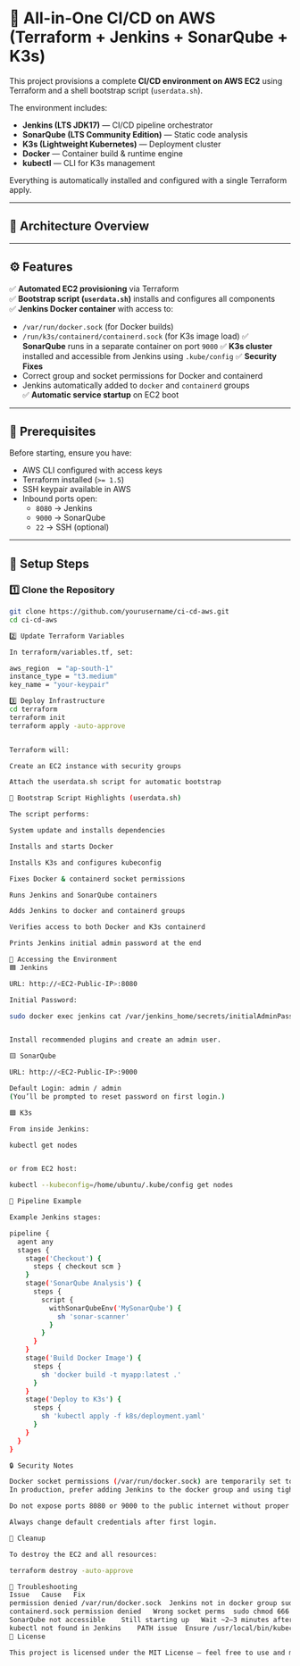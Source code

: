 # 🚀 All-in-One CI/CD on AWS (Terraform + Jenkins + SonarQube + K3s)

This project provisions a complete **CI/CD environment on AWS EC2** using Terraform and a shell bootstrap script (`userdata.sh`).

The environment includes:
- **Jenkins (LTS JDK17)** — CI/CD pipeline orchestrator  
- **SonarQube (LTS Community Edition)** — Static code analysis  
- **K3s (Lightweight Kubernetes)** — Deployment cluster  
- **Docker** — Container build & runtime engine  
- **kubectl** — CLI for K3s management  

Everything is automatically installed and configured with a single Terraform apply.

---

## 🧩 Architecture Overview

---

## ⚙️ Features

✅ **Automated EC2 provisioning** via Terraform  
✅ **Bootstrap script (`userdata.sh`)** installs and configures all components  
✅ **Jenkins Docker container** with access to:
- `/var/run/docker.sock` (for Docker builds)
- `/run/k3s/containerd/containerd.sock` (for K3s image load)
✅ **SonarQube** runs in a separate container on port `9000`
✅ **K3s cluster** installed and accessible from Jenkins using `.kube/config`
✅ **Security Fixes**
- Correct group and socket permissions for Docker and containerd  
- Jenkins automatically added to `docker` and `containerd` groups  
✅ **Automatic service startup** on EC2 boot  

---

## 🧰 Prerequisites

Before starting, ensure you have:
- AWS CLI configured with access keys  
- Terraform installed (`>= 1.5`)  
- SSH keypair available in AWS  
- Inbound ports open:  
  - `8080` → Jenkins  
  - `9000` → SonarQube  
  - `22` → SSH (optional)  

---

## 🧱 Setup Steps

### 1️⃣ Clone the Repository
```bash
git clone https://github.com/yourusername/ci-cd-aws.git
cd ci-cd-aws

2️⃣ Update Terraform Variables

In terraform/variables.tf, set:

aws_region  = "ap-south-1"
instance_type = "t3.medium"
key_name = "your-keypair"

3️⃣ Deploy Infrastructure
cd terraform
terraform init
terraform apply -auto-approve


Terraform will:

Create an EC2 instance with security groups

Attach the userdata.sh script for automatic bootstrap

🔧 Bootstrap Script Highlights (userdata.sh)

The script performs:

System update and installs dependencies

Installs and starts Docker

Installs K3s and configures kubeconfig

Fixes Docker & containerd socket permissions

Runs Jenkins and SonarQube containers

Adds Jenkins to docker and containerd groups

Verifies access to both Docker and K3s containerd

Prints Jenkins initial admin password at the end

🧪 Accessing the Environment
🟦 Jenkins

URL: http://<EC2-Public-IP>:8080

Initial Password:

sudo docker exec jenkins cat /var/jenkins_home/secrets/initialAdminPassword


Install recommended plugins and create an admin user.

🟨 SonarQube

URL: http://<EC2-Public-IP>:9000

Default Login: admin / admin
(You’ll be prompted to reset password on first login.)

🟩 K3s

From inside Jenkins:

kubectl get nodes


or from EC2 host:

kubectl --kubeconfig=/home/ubuntu/.kube/config get nodes

🧩 Pipeline Example

Example Jenkins stages:

pipeline {
  agent any
  stages {
    stage('Checkout') {
      steps { checkout scm }
    }
    stage('SonarQube Analysis') {
      steps {
        script {
          withSonarQubeEnv('MySonarQube') {
            sh 'sonar-scanner'
          }
        }
      }
    }
    stage('Build Docker Image') {
      steps {
        sh 'docker build -t myapp:latest .'
      }
    }
    stage('Deploy to K3s') {
      steps {
        sh 'kubectl apply -f k8s/deployment.yaml'
      }
    }
  }
}

🔒 Security Notes

Docker socket permissions (/var/run/docker.sock) are temporarily set to 666 to ensure Jenkins build success.
In production, prefer adding Jenkins to the docker group and using tighter permissions.

Do not expose ports 8080 or 9000 to the public internet without proper firewall rules.

Always change default credentials after first login.

🧹 Cleanup

To destroy the EC2 and all resources:

terraform destroy -auto-approve

🧠 Troubleshooting
Issue	Cause	Fix
permission denied /var/run/docker.sock	Jenkins not in docker group	sudo usermod -aG docker jenkins && sudo docker restart jenkins
containerd.sock permission denied	Wrong socket perms	sudo chmod 666 /run/k3s/containerd/containerd.sock
SonarQube not accessible	Still starting up	Wait ~2–3 minutes after first boot
kubectl not found in Jenkins	PATH issue	Ensure /usr/local/bin/kubectl is mounted in container
📜 License

This project is licensed under the MIT License — feel free to use and modify.
